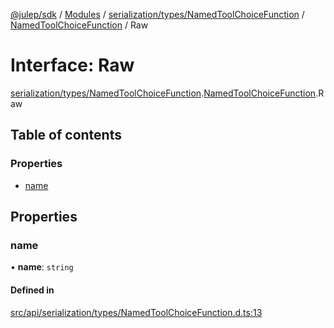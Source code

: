[@julep/sdk](../README.md) / [Modules](../modules.md) / [serialization/types/NamedToolChoiceFunction](../modules/serialization_types_NamedToolChoiceFunction.md) / [NamedToolChoiceFunction](../modules/serialization_types_NamedToolChoiceFunction.NamedToolChoiceFunction.md) / Raw

# Interface: Raw

[serialization/types/NamedToolChoiceFunction](../modules/serialization_types_NamedToolChoiceFunction.md).[NamedToolChoiceFunction](../modules/serialization_types_NamedToolChoiceFunction.NamedToolChoiceFunction.md).Raw

## Table of contents

### Properties

- [name](serialization_types_NamedToolChoiceFunction.NamedToolChoiceFunction.Raw.md#name)

## Properties

### name

• **name**: `string`

#### Defined in

[src/api/serialization/types/NamedToolChoiceFunction.d.ts:13](https://github.com/julep-ai/samantha-monorepo/blob/9aefd53/sdks/js/src/api/serialization/types/NamedToolChoiceFunction.d.ts#L13)

